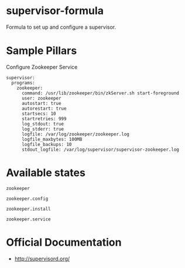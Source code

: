 supervisor-formula
==========================
Formula to set up and configure a supervisor.


Sample Pillars
==============

Configure Zookeeper Service


    supervisor:
      programs:
        zookeeper:
          command: /usr/lib/zookeeper/bin/zkServer.sh start-foreground
          user: zookeeper
          autostart: true
          autorestart: true
          startsecs: 10
          startretries: 999
          log_stdout: true
          log_stderr: true
          logfile: /var/log/zookeeper/zookeeper.log
          logfile_maxbytes: 100MB
          logfile_backups: 10
          stdout_logfile: /var/log/supervisor/supervisor-zookeeper.log

Available states
================

```zookeeper```

```zookeeper.config```

```zookeeper.install```

```zookeeper.service```

Official Documentation
======================

* http://supervisord.org/
